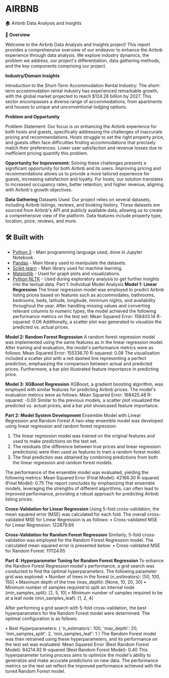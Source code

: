 # AIRBNB
🏠 Airbnb Data Analysis and Insights

**📖 Overview**

Welcome to the Airbnb Data Analysis and Insights project! This report provides a comprehensive overview of our endeavor to enhance the Airbnb experience through data analysis. We explore industry dynamics, the problem we address, our project's differentiation, data gathering methods, and the key components comprising our project.

**Industry/Domain Insights**

Introduction to the Short-Term Accommodation Rental Industry:
The short-term accommodation rental industry has experienced remarkable growth, with the global market projected to reach $124.28 billion by 2027. This sector encompasses a diverse range of accommodations, from apartments and houses to unique and unconventional lodging options.

**Problem and Opportunity**

Problem Statement:
Our focus is on enhancing the Airbnb experience for both hosts and guests, specifically addressing the challenges of inaccurate pricing and recommendations. Hosts struggle to set the right property price, and guests often face difficulties finding accommodations that precisely match their preferences. Lower user satisfaction and revenue losses due to inefficient pricing quantify this problem.

**Opportunity for Improvement:**
Solving these challenges presents a significant opportunity for both Airbnb and its users. Improving pricing and recommendations allows us to provide a more tailored experience for guests, increasing satisfaction and loyalty. For hosts, our solution translates to increased occupancy rates, better retention, and higher revenue, aligning with Airbnb's growth objectives.

**Data Gathering**
Datasets Used:
Our project relies on several datasets, including Airbnb listings, reviews, and booking history. These datasets are sourced from Airbnb's API and publicly available data, allowing us to create a comprehensive view of the platform. Data features include property type, location, price, reviews, and more.

## 🛠️ Built with

+ [Python 3](http://www.python.org/) - Main programming language used, done in Jupyter Notebook.
+ [Pandas](https://pandas.pydata.org/) - Main library used to manipulate the datasets.
+ [Scikit-learn](https://scikit-learn.org/stable/) - Main library used for machine learning.
+ [Matplotlib](https://matplotlib.org/) - Used for graph plots and visualizations.
+ [Python NLTK](https://www.nltk.org/) - Used during exploratory analysis to get further insights into the textual data.
Part 1: Individual Model Analysis
**Model 1: Linear Regression**
The linear regression model was employed to predict Airbnb listing prices based on features such as accommodates, bathrooms, bedrooms, beds, latitude, longitude, minimum nights, and availability throughout the year. After handling missing values and converting relevant columns to numeric types, the model achieved the following performance metrics on the test set:
Mean Squared Error: 158403.14
R-squared: 0.06
Additionally, a scatter plot was generated to visualize the predicted vs. actual prices.

**Model 2: Random Forest Regression**
A random forest regression model was implemented using the same features as in the linear regression model. After training and evaluation, the model's performance metrics were as follows:
Mean Squared Error: 155336.70
R-squared: 0.08
The visualization included a scatter plot with a red dashed line representing a perfect prediction, emphasizing the comparison between actual and predicted prices. Furthermore, a bar plot illustrated feature importance in predicting price.

**Model 3: XGBoost Regression**
XGBoost, a gradient boosting algorithm, was employed with similar features for predicting Airbnb prices. The model's evaluation metrics were as follows:
Mean Squared Error: 168425.48
R-squared: -0.00
Similar to the previous models, a scatter plot visualized the predicted vs. actual prices, and a bar plot showcased feature importance.

**Part 2: Model System Development**
Ensemble Model with Linear Regression and Random Forest
A two-step ensemble model was developed using linear regression and random forest regression:
1.	The linear regression model was trained on the original features and used to make predictions on the test set.
2.	The residuals (the difference between true prices and linear regression predictions) were then used as features to train a random forest model.
3.	The final prediction was obtained by combining predictions from both the linear regression and random forest models.

The performance of the ensemble model was evaluated, yielding the following metrics:
Mean Squared Error (Final Model): 42166.30
R-squared (Final Model): 0.75
The report concludes by emphasizing that ensemble models, leveraging the strengths of different algorithms, can often lead to improved performance, providing a robust approach for predicting Airbnb listing prices.

**Cross-Validation for Linear Regression**
Using 5-fold cross-validation, the mean squared error (MSE) was calculated for each fold. The overall cross-validated MSE for Linear Regression is as follows:
•	Cross-validated MSE for Linear Regression: 122879.69

**Cross-Validation for Random Forest Regression**
Similarly, 5-fold cross-validation was employed for the Random Forest Regression model. The calculated mean squared error is presented below:
•	Cross-validated MSE for Random Forest: 111124.65

**Part 4: Hyperparameter Tuning for Random Forest Regression**
To enhance the Random Forest Regression model's performance, a grid search was conducted to find the optimal hyperparameters. The following parameter grid was explored:
•	Number of trees in the forest (n_estimators): [50, 100, 150]
•	Maximum depth of the tree (max_depth): [None, 10, 20, 30]
•	Minimum number of samples required to split an internal node (min_samples_split): [2, 5, 10]
•	Minimum number of samples required to be at a leaf node (min_samples_leaf): [1, 2, 4]

After performing a grid search with 5-fold cross-validation, the best hyperparameters for the Random Forest model were determined. The optimal configuration is as follows:

•	Best Hyperparameters: { 'n_estimators': 100, 'max_depth': 20, 'min_samples_split': 2, 'min_samples_leaf': 1 }
The Random Forest model was then retrained using these hyperparameters, and its performance on the test set was evaluated:
Mean Squared Error (Best Random Forest Model): 84214.92
R-squared (Best Random Forest Model): 0.40
This hyperparameter tuning process aims to optimize the model's ability to generalize and make accurate predictions on new data. The performance metrics on the test set reflect the improved performance achieved with the tuned Random Forest model.


